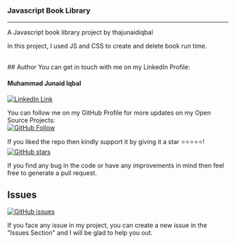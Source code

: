 <h3>Javascript Book Library</h3>
<hr>
<p>A Javascript book library project by thajunaidiqbal</p>
<p> In this project, I used JS and CSS to create and delete book run time.</p>
<br>
## Author
You can get in touch with me on my LinkedIn Profile:

#### Muhammad Junaid Iqbal
[![LinkedIn Link](https://img.shields.io/badge/LinkedIn-Muhammad%20Junaid%20Iqbal-lightgrey)](https://www.linkedin.com/in/thejunaidiqbal)

You can follow me on my GitHub Profile for more updates on my Open Source Projects:
</br>
[![GitHub Follow](https://img.shields.io/badge/Connect-Muhammad%20Junaid%20Iqbal-blue.svg?logo=Github&longCache=true&style=social&label=Follow)](https://github.com/thejunaidiqbal)

If you liked the repo then kindly support it by giving it a star ⭐⭐⭐⭐⭐!</br>
[![GitHub stars](https://img.shields.io/github/stars/thejunaidiqbal/Book-Library-using-JS)](https://github.com/thejunaidiqbal/Book-Library-using-JS/stargazers)

If you find any bug in the code or have any improvements in mind then feel free to generate a pull request.

## Issues
[![GitHub issues](https://img.shields.io/github/issues/thejunaidiqbal/Book-Library-using-JS?style=plastic)](https://github.com/thejunaidiqbal/Book-Library-using-JS/issues)

If you face any issue in my project, you can create a new issue in the "Issues Section" and I will be glad to help you out.
